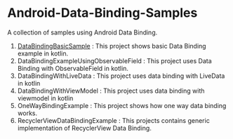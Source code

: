 # Android-Data-Binding-Samples
A collection of samples using Android Data Binding.

1. <a href="https://github.com/CammyKamal/Android-Data-Binding-Examples/tree/master/DataBindingBasicSample">DataBindingBasicSample</a> : This project shows basic Data Binding example in kotlin.
2. DataBindingExampleUsingObservableField : This project uses Data Binding with ObservableField in kotlin.
3. DataBindingWithLiveData : This project uses data binding with LiveData in kotlin
4. DataBindingWithViewModel : This project uses data binding with viewmodel in kotlin
5. OneWayBindingExample : This project shows how one way data binding works.
6. RecyclerViewDataBindingExample : This projects contains generic implementation of RecyclerView Data Binding.

